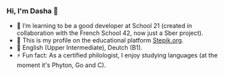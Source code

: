 ### Hi, I'm Dasha 👋

- 🌱 I’m learning to be a good developer at School 21 (created in collaboration with the French School 42, now just a Sber project). 
- 🌱 This is my profile on the educational platform [Stepik.org](https://stepik.org/users/481404808/profile?preview=true).
- 🌱 English (Upper Intermediate), Deutch (B1).
- ⚡ Fun fact: As a certified philologist, I enjoy studying languages (at the moment it's Phyton, Go and C).
<!--
**reDasha/reDasha** is a ✨ _special_ ✨ repository because its `README.md` (this file) appears on your GitHub profile.

Here are some ideas to get you started:

- 🔭 I’m currently working on ...
 ...
- 👯 I’m looking to collaborate on ...
- 🤔 I’m looking for help with ...
- 💬 Ask me about ...
- 📫 How to reach me: ...
- 😄 Pronouns: ...

- ⚡ Fun fact: I'm blond and smart at the same time.
-->
